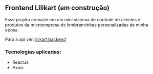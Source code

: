 ## Frontend Lilikart (em construção)
Esse projeto consiste em um mini sistema de controle de clientes e produtos da microempresa de lembrancinhas personalizadas da minha eposa.

Para a api ver: [lilikart backend](https://github.com/brtrindade/lilikart-backend) 

### Tecnologias aplicadas:
- ReactJs
- Axios
